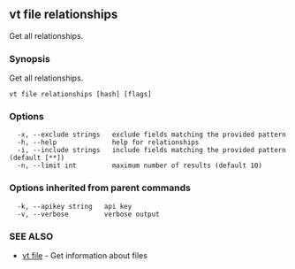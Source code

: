 ## vt file relationships

Get all relationships.

### Synopsis

Get all relationships.

```
vt file relationships [hash] [flags]
```

### Options

```
  -x, --exclude strings   exclude fields matching the provided pattern
  -h, --help              help for relationships
  -i, --include strings   include fields matching the provided pattern (default [**])
  -n, --limit int         maximum number of results (default 10)
```

### Options inherited from parent commands

```
  -k, --apikey string   api key
  -v, --verbose         verbose output
```

### SEE ALSO

* [vt file](vt_file.md)	 - Get information about files

